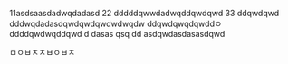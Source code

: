 11asdsaasdadwqdadasd
22
dddddqwwdadwqddqwdqwd
33
ddqwdqwd
dddwqdadasdqwdqwdqwdwdwqdw
ddqwdqwqdqwddㅇ
ddddqwdwqddqwd
d
dasas   qsq
dd
asdqwdasdasasdqwd


ㅁㅇㅂㅈㅈㅂㅇㅂㅈ
